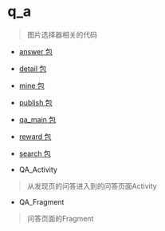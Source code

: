 # q_a
> 图片选择器相关的代码

- [answer 包](./answer)

- [detail 包](./detail)

- [mine 包](./mine)

- [publish 包](./publish)

- [qa_main 包](./qa_main)

- [reward 包](./reward)

- [search 包](./search)

- QA_Activity
> 从发现页的问答进入到的问答页面Activity

- QA_Fragment
> 问答页面的Fragment